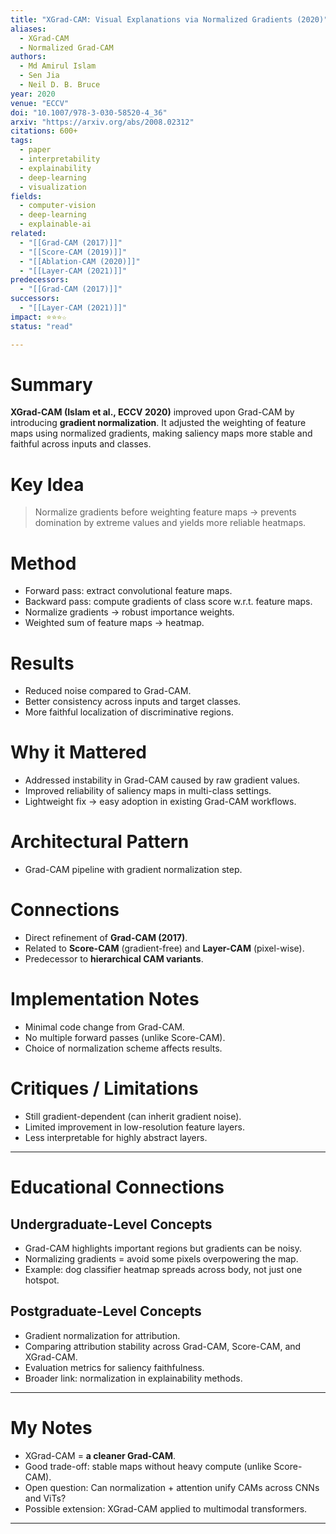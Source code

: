 ```yaml
---
title: "XGrad-CAM: Visual Explanations via Normalized Gradients (2020)"
aliases:
  - XGrad-CAM
  - Normalized Grad-CAM
authors:
  - Md Amirul Islam
  - Sen Jia
  - Neil D. B. Bruce
year: 2020
venue: "ECCV"
doi: "10.1007/978-3-030-58520-4_36"
arxiv: "https://arxiv.org/abs/2008.02312"
citations: 600+
tags:
  - paper
  - interpretability
  - explainability
  - deep-learning
  - visualization
fields:
  - computer-vision
  - deep-learning
  - explainable-ai
related:
  - "[[Grad-CAM (2017)]]"
  - "[[Score-CAM (2019)]]"
  - "[[Ablation-CAM (2020)]]"
  - "[[Layer-CAM (2021)]]"
predecessors:
  - "[[Grad-CAM (2017)]]"
successors:
  - "[[Layer-CAM (2021)]]"
impact: ⭐⭐⭐☆
status: "read"

---
```


# Summary
**XGrad-CAM (Islam et al., ECCV 2020)** improved upon Grad-CAM by introducing **gradient normalization**. It adjusted the weighting of feature maps using normalized gradients, making saliency maps more stable and faithful across inputs and classes.

# Key Idea
> Normalize gradients before weighting feature maps → prevents domination by extreme values and yields more reliable heatmaps.

# Method
- Forward pass: extract convolutional feature maps.  
- Backward pass: compute gradients of class score w.r.t. feature maps.  
- Normalize gradients → robust importance weights.  
- Weighted sum of feature maps → heatmap.  

# Results
- Reduced noise compared to Grad-CAM.  
- Better consistency across inputs and target classes.  
- More faithful localization of discriminative regions.  

# Why it Mattered
- Addressed instability in Grad-CAM caused by raw gradient values.  
- Improved reliability of saliency maps in multi-class settings.  
- Lightweight fix → easy adoption in existing Grad-CAM workflows.  

# Architectural Pattern
- Grad-CAM pipeline with gradient normalization step.  

# Connections
- Direct refinement of **Grad-CAM (2017)**.  
- Related to **Score-CAM** (gradient-free) and **Layer-CAM** (pixel-wise).  
- Predecessor to **hierarchical CAM variants**.  

# Implementation Notes
- Minimal code change from Grad-CAM.  
- No multiple forward passes (unlike Score-CAM).  
- Choice of normalization scheme affects results.  

# Critiques / Limitations
- Still gradient-dependent (can inherit gradient noise).  
- Limited improvement in low-resolution feature layers.  
- Less interpretable for highly abstract layers.  

---

# Educational Connections

## Undergraduate-Level Concepts
- Grad-CAM highlights important regions but gradients can be noisy.  
- Normalizing gradients = avoid some pixels overpowering the map.  
- Example: dog classifier heatmap spreads across body, not just one hotspot.  

## Postgraduate-Level Concepts
- Gradient normalization for attribution.  
- Comparing attribution stability across Grad-CAM, Score-CAM, and XGrad-CAM.  
- Evaluation metrics for saliency faithfulness.  
- Broader link: normalization in explainability methods.  

---

# My Notes
- XGrad-CAM = **a cleaner Grad-CAM**.  
- Good trade-off: stable maps without heavy compute (unlike Score-CAM).  
- Open question: Can normalization + attention unify CAMs across CNNs and ViTs?  
- Possible extension: XGrad-CAM applied to multimodal transformers.  

---
